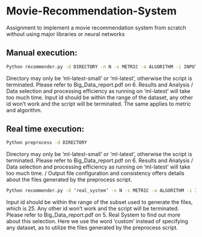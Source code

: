 # Movie-Recommendation-System
Assignment to implement a movie recommendation system from scratch without using major libraries or neural networks

## Manual execution:
```bash
Python recommender.py -d DIRECTORY -n N -s METRIC -a ALGORITHM -i INPUT_ID
```
Directory may only be ‘ml-latest-small’ or ‘ml-latest’, otherwise the script is terminated. Please refer to Big_Data_report.pdf on 6. Results and Analysis / Data selection and processing efficiency as running on ‘ml-latest’ will take too much time.
Input id should be within the range of the dataset, any other id won’t work and the script will be terminated. The same applies to metric and algorithm.
## Real time execution:
```bash
Python preprocess -d DIRECTORY
```
Directory may only be ‘ml-latest-small’ or ‘ml-latest’, otherwise the script is terminated. Please refer to Big_Data_report.pdf on 6. Results and Analysis / Data selection and processing efficiency as running on ‘ml-latest’ will take too much time. / Output file configuration and consistency offers details about the files generated by the preprocess script.
```bash
Python recommender.py -d ‘real_system’ -n N -s METRIC -a ALGORITHM -i INPUT_ID
```
Input id should be within the range of the subset used to generate the files, which is 25. Any other id won’t work and the script will be terminated. Please refer to Big_Data_report.pdf on 5. Real System to find out more about this selection.
Here we use the word ‘custom’ instead of specifying any dataset, as to utilize the files generated by the preprocess script.
